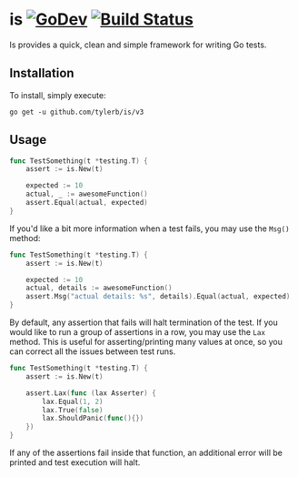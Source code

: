 # is [![GoDev](https://img.shields.io/static/v1?label=godev&message=documentation&color=informational&style=plastic&&url=https://pkg.go.dev/github.com/tylerb/is@v3.0.0?tab=doc)](https://pkg.go.dev/github.com/tylerb/is@v3.0.0?tab=doc) [![Build Status](https://circleci.com/gh/tylerb/is/tree/v3.svg?style=shield&circle-token=94428439ffc6eda6471dc218471dab20985f444c)](https://circleci.com/gh/tylerb/is/tree/v3)

Is provides a quick, clean and simple framework for writing Go tests.

## Installation

To install, simply execute:

```
go get -u github.com/tylerb/is/v3
```

## Usage

```go
func TestSomething(t *testing.T) {
	assert := is.New(t)

	expected := 10
	actual, _ := awesomeFunction()
	assert.Equal(actual, expected)
}
```

If you'd like a bit more information when a test fails, you may use the `Msg()` method:

```go
func TestSomething(t *testing.T) {
	assert := is.New(t)

	expected := 10
	actual, details := awesomeFunction()
	assert.Msg("actual details: %s", details).Equal(actual, expected)
}
```

By default, any assertion that fails will halt termination of the test. If you would like to run a group of assertions
in a row, you may use the `Lax` method. This is useful for asserting/printing many values at once, so you can correct
all the issues between test runs.

```go
func TestSomething(t *testing.T) {
	assert := is.New(t)

	assert.Lax(func (lax Asserter) {
		lax.Equal(1, 2)
		lax.True(false)
		lax.ShouldPanic(func(){})
	}) 
}
```

If any of the assertions fail inside that function, an additional error will be printed and test execution will halt.
